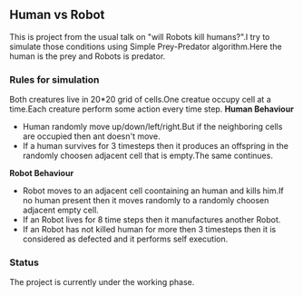 ## Human vs Robot 

This is project from the usual talk on "will Robots kill humans?".I try to simulate those conditions using Simple Prey-Predator algorithm.Here the human is the prey and Robots is predator.

### Rules for simulation

Both creatures live in 20*20 grid of cells.One creatue occupy cell at a time.Each creature perform some action every time step.
<b>Human Behaviour</b> 
* Human randomly move up/down/left/right.But if the neighboring cells are occupied then ant doesn't move.
* If a human survives for 3 timesteps then it produces an offspring in the randomly choosen adjacent cell that is empty.The same continues.

<b>Robot Behaviour</b>
* Robot moves to an adjacent cell coontaining an human and kills him.If no human present then it moves randomly to a randomly choosen adjacent empty cell.
* If an Robot lives for 8 time steps then it manufactures another Robot.
* If an Robot has not killed human for more then 3 timesteps then it is considered as defected and it performs self execution.

### Status
The project is currently under the working phase.
